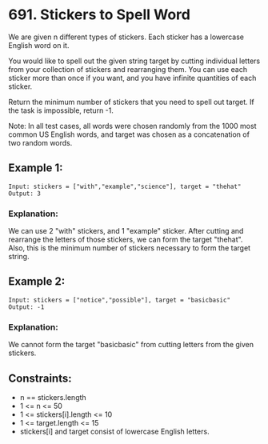 # 691. Stickers to Spell Word

We are given n different types of stickers. Each sticker has a lowercase English word on it.

You would like to spell out the given string target by cutting individual letters from your collection of stickers and rearranging them. You can use each sticker more than once if you want, and you have infinite quantities of each sticker.

Return the minimum number of stickers that you need to spell out target. If the task is impossible, return -1.

Note: In all test cases, all words were chosen randomly from the 1000 most common US English words, and target was chosen as a concatenation of two random words.

 

## Example 1:
```
Input: stickers = ["with","example","science"], target = "thehat"
Output: 3
```

### Explanation:
We can use 2 "with" stickers, and 1 "example" sticker.
After cutting and rearrange the letters of those stickers, we can form the target "thehat".
Also, this is the minimum number of stickers necessary to form the target string.

## Example 2:
```
Input: stickers = ["notice","possible"], target = "basicbasic"
Output: -1
```

### Explanation:
We cannot form the target "basicbasic" from cutting letters from the given stickers.

## Constraints:
   * n == stickers.length
   * 1 <= n <= 50
   * 1 <= stickers[i].length <= 10
   * 1 <= target.length <= 15
   * stickers[i] and target consist of lowercase English letters.
